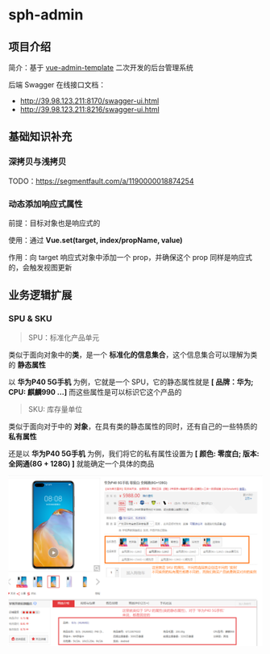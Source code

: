 # sph-admin

## 项目介绍

简介：基于 [vue-admin-template](https://github.com/PanJiaChen/vue-admin-template) 二次开发的后台管理系统

后端 Swagger 在线接口文档：

- http://39.98.123.211:8170/swagger-ui.html
- http://39.98.123.211:8216/swagger-ui.html

## 基础知识补充 

### 深拷贝与浅拷贝

TODO：https://segmentfault.com/a/1190000018874254

### 动态添加响应式属性

前提：目标对象也是响应式的

使用：通过 **Vue.set(target, index/propName, value)** 

作用：向 target 响应式对象中添加一个 prop，并确保这个 prop 同样是响应式的，会触发视图更新

## 业务逻辑扩展

### SPU & SKU

> SPU：标准化产品单元

类似于面向对象中的**类**，是一个 **标准化的信息集合**，这个信息集合可以理解为类的 **静态属性**

以 **华为P40 5G手机** 为例，它就是一个 SPU，它的静态属性就是 **[ 品牌：华为; CPU: 麒麟990 ...]** 而这些属性是可以标识它这个产品的

> SKU: 库存量单位

类似于面向对于中的 **对象**，在具有类的静态属性的同时，还有自己的一些特质的 **私有属性**

还是以 **华为P40 5G手机** 为例，我们将它的私有属性设置为 **[ 颜色: 零度白; 版本: 全网通(8G + 128G) ]** 就能确定一个具体的商品

![image-20211223141223208](README.assets/image-20211223141223208.png)